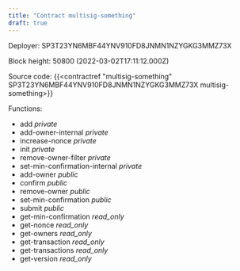 ```yaml
---
title: "Contract multisig-something"
draft: true
---
```

Deployer: SP3T23YN6MBF44YNV910FD8JNMN1NZYGKG3MMZ73X


 



Block height: 50800 (2022-03-02T17:11:12.000Z)

Source code: {{<contractref "multisig-something" SP3T23YN6MBF44YNV910FD8JNMN1NZYGKG3MMZ73X multisig-something>}}

Functions:

* add _private_
* add-owner-internal _private_
* increase-nonce _private_
* init _private_
* remove-owner-filter _private_
* set-min-confirmation-internal _private_
* add-owner _public_
* confirm _public_
* remove-owner _public_
* set-min-confirmation _public_
* submit _public_
* get-min-confirmation _read_only_
* get-nonce _read_only_
* get-owners _read_only_
* get-transaction _read_only_
* get-transactions _read_only_
* get-version _read_only_
